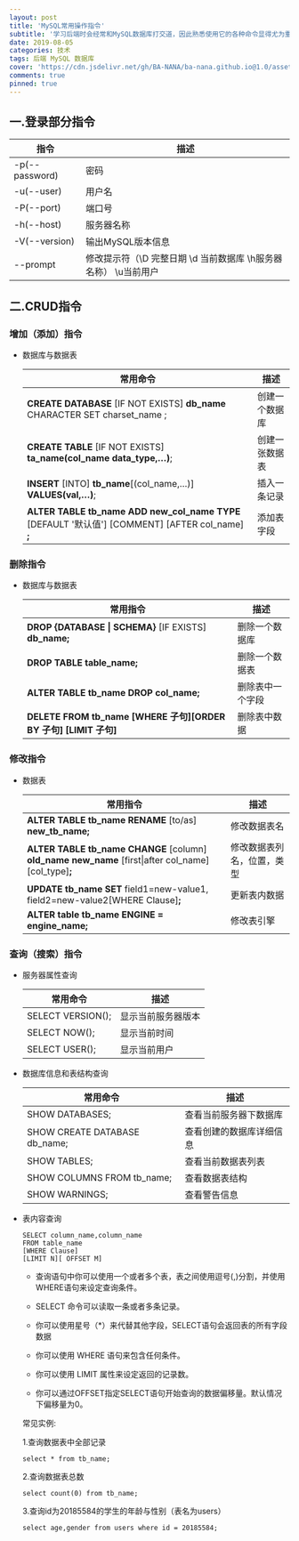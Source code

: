 ```yaml
---
layout: post
title: 'MySQL常用操作指令'
subtitle: '学习后端时会经常和MySQL数据库打交道，因此熟悉使用它的各种命令显得尤为重要。'
date: 2019-08-05
categories: 技术
tags: 后端 MySQL 数据库
cover: 'https://cdn.jsdelivr.net/gh/BA-NANA/ba-nana.github.io@1.0/assets/img/background-picture/MySQL常用操作指令.png'
comments: true
pinned: true
---
```




## 一.登录部分指令

| 指令             | 描述                                       |
| -------------- | ---------------------------------------- |
| -p(--password) | 密码                                       |
| -u(--user)     | 用户名                                      |
| -P(--port)     | 端口号                                      |
| -h(--host)     | 服务器名称                                    |
| -V(--version)  | 输出MySQL版本信息                              |
| --prompt       | 修改提示符（\D 完整日期  \d 当前数据库  \h服务器名称） \u当前用户 |



## 二.CRUD指令

### 增加（添加）指令

* 数据库与数据表

  | 常用命令                                     | 描述      |
  | ---------------------------------------- | ------- |
  | **CREATE DATABASE** [IF NOT EXISTS] **db_name** CHARACTER SET charset_name ; | 创建一个数据库 |
  | **CREATE TABLE** [IF NOT EXISTS] **ta_name(col_name data_type,…)**; | 创建一张数据表 |
  | **INSERT**  [INTO] **tb_name**[(col_name,…)] **VALUES(val,…)**; | 插入一条记录  |
  | **ALTER TABLE tb_name ADD new_col_name TYPE** [DEFAULT '默认值'] \[COMMENT] \[AFTER col_name] **;** | 添加表字段   |



### 删除指令

* 数据库与数据表

  | 常用指令                                     | 描述       |
  | ---------------------------------------- | -------- |
  | **DROP {DATABASE \| SCHEMA}** [IF EXISTS] **db_name;** | 删除一个数据库  |
  | **DROP TABLE table_name;**               | 删除一个数据表  |
  | **ALTER TABLE tb_name DROP col_name;**   | 删除表中一个字段 |
  | **DELETE FROM tb_name [WHERE 子句]\[ORDER BY 子句] [LIMIT 子句]** | 删除表中数据   |



### 修改指令

* 数据表

  | 常用指令                                     | 描述            |
  | ---------------------------------------- | ------------- |
  | **ALTER TABLE tb_name RENAME** [to/as] **new_tb_name;** | 修改数据表名        |
  | **ALTER TABLE tb_name CHANGE** [column]  **old_name new_name** [first\|after col_name]  \[col_type]**;** | 修改数据表列名，位置，类型 |
  | **UPDATE tb_name SET** field1=new-value1, field2=new-value2[WHERE Clause]**;** | 更新表内数据        |
  | **ALTER table tb_name ENGINE = engine_name;** | 修改表引擎         |



### 查询（搜索）指令

* 服务器属性查询

  | 常用命令              | 描述        |
  | ----------------- | --------- |
  | SELECT VERSION(); | 显示当前服务器版本 |
  | SELECT NOW();     | 显示当前时间    |
  | SELECT USER();    | 显示当前用户    |

* 数据库信息和表结构查询

  | 常用命令                          | 描述           |
  | ----------------------------- | ------------ |
  | SHOW DATABASES;               | 查看当前服务器下数据库  |
  | SHOW CREATE DATABASE db_name; | 查看创建的数据库详细信息 |
  | SHOW TABLES;                  | 查看当前数据表列表    |
  | SHOW COLUMNS FROM tb_name;    | 查看数据表结构      |
  | SHOW WARNINGS;                | 查看警告信息       |

* 表内容查询

  ~~~ mysql
  SELECT column_name,column_name
  FROM table_name
  [WHERE Clause]
  [LIMIT N][ OFFSET M]
  ~~~

  - 查询语句中你可以使用一个或者多个表，表之间使用逗号(,)分割，并使用WHERE语句来设定查询条件。

  - SELECT 命令可以读取一条或者多条记录。

  - 你可以使用星号（*）来代替其他字段，SELECT语句会返回表的所有字段数据

  - 你可以使用 WHERE 语句来包含任何条件。

  - 你可以使用 LIMIT 属性来设定返回的记录数。

  - 你可以通过OFFSET指定SELECT语句开始查询的数据偏移量。默认情况下偏移量为0。

    [1]: https://www.runoob.com/mysql/mysql-select-query.html	"&quot;参考菜鸟教程MySQL查询数据部分&quot;"

  

  常见实例:

  1.查询数据表中全部记录
  
  ~~~ mysql
  select * from tb_name;
  ~~~
  
  2.查询数据表总数
  
  ~~~ mysql
  select count(0) from tb_name;
  ~~~
  
  3.查询id为20185584的学生的年龄与性别（表名为users）
  
  ~~~ mysql
  select age,gender from users where id = 20185584;
  ~~~

